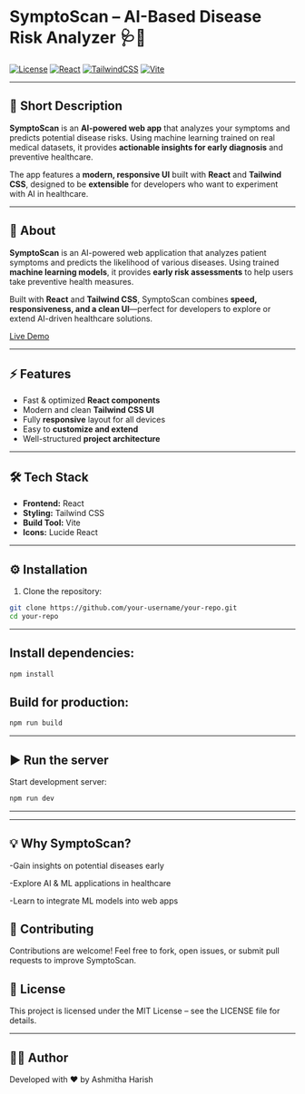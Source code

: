 # SymptoScan – AI-Based Disease Risk Analyzer 🩺🤖


[![License](https://img.shields.io/badge/License-MIT-blue.svg)](LICENSE)
[![React](https://img.shields.io/badge/React-17.0-blue?logo=react&logoColor=white)](https://reactjs.org/)
[![TailwindCSS](https://img.shields.io/badge/TailwindCSS-3.3.0-green?logo=tailwind-css&logoColor=white)](https://tailwindcss.com/)
[![Vite](https://img.shields.io/badge/Vite-4.0-orange?logo=vite&logoColor=white)](https://vitejs.dev/)

---

## 📝 Short Description
**SymptoScan** is an **AI-powered web app** that analyzes your symptoms and predicts potential disease risks. Using machine learning trained on real medical datasets, it provides **actionable insights for early diagnosis** and preventive healthcare.  

The app features a **modern, responsive UI** built with **React** and **Tailwind CSS**, designed to be **extensible** for developers who want to experiment with AI in healthcare.


---
## 📝 About

**SymptoScan** is an AI-powered web application that analyzes patient symptoms and predicts the likelihood of various diseases. Using trained **machine learning models**, it provides **early risk assessments** to help users take preventive health measures.

Built with **React** and **Tailwind CSS**, SymptoScan combines **speed, responsiveness, and a clean UI**—perfect for developers to explore or extend AI-driven healthcare solutions.

[Live Demo](https://sympto-scan-ai-based-disease-risk-a.vercel.app/)

---

## ⚡ Features

- Fast & optimized **React components**  
- Modern and clean **Tailwind CSS UI**  
- Fully **responsive** layout for all devices  
- Easy to **customize and extend**  
- Well-structured **project architecture**  

---

## 🛠️ Tech Stack

- **Frontend:** React  
- **Styling:** Tailwind CSS  
- **Build Tool:** Vite  
- **Icons:** Lucide React  

---

## ⚙️ Installation

1. Clone the repository:  
```bash
git clone https://github.com/your-username/your-repo.git
cd your-repo
```
---
## Install dependencies:

```bash
npm install
```
## Build for production:
```bash
npm run build
```
---
## ▶️ Run the server
Start development server:
```bash
npm run dev
```
---

---
## 💡 Why SymptoScan?
-Gain insights on potential diseases early

-Explore AI & ML applications in healthcare

-Learn to integrate ML models into web apps

## 🌟 Contributing
Contributions are welcome! Feel free to fork, open issues, or submit pull requests to improve SymptoScan.

## 📄 License
This project is licensed under the MIT License – see the LICENSE file for details.

---
## 👩‍💻 Author
Developed with ❤️ by Ashmitha Harish
